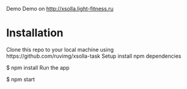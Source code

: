 Demo
Demo on http://xsolla.light-fitness.ru

<h1>Installation</h1>
Clone this repo to your local machine using https://github.com/ruvimg/xsolla-task
Setup
install npm dependencies

$ npm install
Run the app

$ npm start